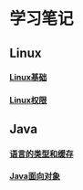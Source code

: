 # 学习笔记

## Linux
#### [Linux基础](https://github.com/huangchucai/BEE-blog/issues/2)
#### [Linux权限](https://github.com/huangchucai/BEE-blog/issues/1)

## Java
#### [语言的类型和缓存](https://github.com/huangchucai/BEE-blog/issues/3)
#### [Java面向对象](https://github.com/huangchucai/BEE-blog/issues/4)
